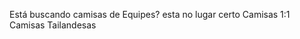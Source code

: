 Está buscando camisas de Equipes? esta no lugar certo
Camisas 1:1 
Camisas Tailandesas

<!---
davibrb/davibrb is a ✨ special ✨ repository because its `README.md` (this file) appears on your GitHub profile.
You can click the Preview link to take a look at your changes.
--->
